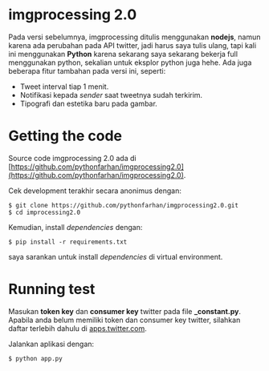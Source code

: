 # imgprocessing 2.0
Pada versi sebelumnya, imgprocessing ditulis menggunakan **nodejs**, namun karena ada 
perubahan pada API twitter, jadi harus saya tulis ulang, tapi
kali ini menggunakan **Python** karena sekarang saya sekarang
bekerja full menggunakan python, sekalian untuk eksplor
python juga hehe. Ada juga beberapa fitur tambahan pada versi ini, seperti:
- Tweet interval tiap 1 menit.
- Notifikasi kepada *sender* saat tweetnya sudah terkirim.
- Tipografi dan estetika baru pada gambar.

# Getting the code
Source code imgprocessing 2.0 ada di 
[https://github.com/pythonfarhan/imgprocessing2.0](https://github.com/pythonfarhan/imgprocessing2.0).

Cek development terakhir secara anonimus dengan:

```
$ git clone https://github.com/pythonfarhan/imgprocessing2.0.git
$ cd improcessing2.0
```

Kemudian, install *dependencies* dengan:
```
$ pip install -r requirements.txt
```

saya sarankan untuk install *dependencies* di virtual environment.

# Running test
Masukan **token key** dan **consumer key** twitter pada file 
**_constant.py**. Apabila anda belum memiliki token dan consumer
key twitter, silahkan daftar terlebih dahulu di [apps.twitter.com](apps.twitter.com).

Jalankan aplikasi dengan:
```
$ python app.py
```